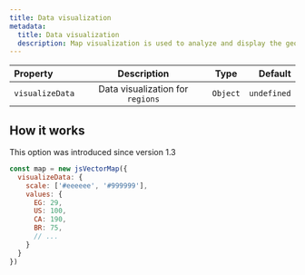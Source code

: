 ```yaml
---
title: Data visualization
metadata:
  title: Data visualization
  description: Map visualization is used to analyze and display the geographically related data and present it in the form of maps.
---
```


| Property | Description | Type | Default |
| :------------ | :-----------:  | :-----------: | ------------: |
| `visualizeData` | Data visualization for `regions` | `Object` | `undefined` |

## How it works

This option was introduced since version 1.3

```js
const map = new jsVectorMap({
  visualizeData: {
    scale: ['#eeeeee', '#999999'],
    values: {
      EG: 29,
      US: 100,
      CA: 190,
      BR: 75,
      // ...
    }
  }
})
```